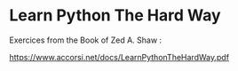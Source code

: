 # Learn Python The Hard Way
 Exercices from the Book of Zed A. Shaw :
 
https://www.accorsi.net/docs/LearnPythonTheHardWay.pdf
